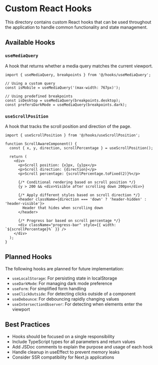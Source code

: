 # Custom React Hooks

This directory contains custom React hooks that can be used throughout the application to handle common functionality and state management.

## Available Hooks

### `useMediaQuery`

A hook that returns whether a media query matches the current viewport.

```tsx
import { useMediaQuery, breakpoints } from '@/hooks/useMediaQuery';

// Using a custom query
const isMobile = useMediaQuery('(max-width: 767px)');

// Using predefined breakpoints
const isDesktop = useMediaQuery(breakpoints.desktop);
const prefersDarkMode = useMediaQuery(breakpoints.dark);
```

### `useScrollPosition`

A hook that tracks the scroll position and direction of the page.

```tsx
import { useScrollPosition } from '@/hooks/useScrollPosition';

function ScrollAwareComponent() {
  const { x, y, direction, scrollPercentage } = useScrollPosition();
  
  return (
    <div>
      <p>Scroll position: {x}px, {y}px</p>
      <p>Scroll direction: {direction}</p>
      <p>Scroll percentage: {scrollPercentage.toFixed(2)}%</p>
      
      {/* Conditional rendering based on scroll position */}
      {y > 200 && <div>Visible after scrolling down 200px</div>}
      
      {/* Apply different styles based on scroll direction */}
      <header className={direction === 'down' ? 'header-hidden' : 'header-visible'}>
        Header that hides when scrolling down
      </header>
      
      {/* Progress bar based on scroll percentage */}
      <div className="progress-bar" style={{ width: `${scrollPercentage}%` }} />
    </div>
  );
}
```

## Planned Hooks

The following hooks are planned for future implementation:

- `useLocalStorage`: For persisting state in localStorage
- `useDarkMode`: For managing dark mode preference
- `useForm`: For simplified form handling
- `useClickOutside`: For detecting clicks outside of a component
- `useDebounce`: For debouncing rapidly changing values
- `useIntersectionObserver`: For detecting when elements enter the viewport

## Best Practices

- Hooks should be focused on a single responsibility
- Include TypeScript types for all parameters and return values
- Add JSDoc comments to explain the purpose and usage of each hook
- Handle cleanup in useEffect to prevent memory leaks
- Consider SSR compatibility for Next.js applications